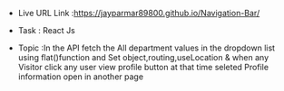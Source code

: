 - Live URL Link :https://jayparmar89800.github.io/Navigation-Bar/

 * Task : React Js 

 - Topic :In the API fetch the All department values in the dropdown list using flat()function and Set object,routing,useLocation & when any Visitor click any user view profile button at that time seleted Profile information open in another page
 